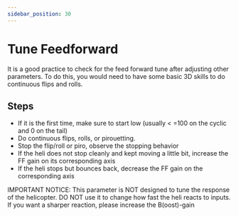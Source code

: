 ```yaml
---
sidebar_position: 30
---
```


# Tune Feedforward

It is a good practice to check for the feed forward tune after adjusting other parameters. To do this, you would need to have some basic 3D skills to do continuous flips and rolls.

## Steps
* If it is the first time, make sure to start low (usually < =100 on the cyclic and 0 on the tail)
* Do continuous flips, rolls, or pirouetting.
* Stop the flip/roll or piro, observe the stopping behavior
* If the heli does not stop cleanly and kept moving a little bit, increase the FF gain on its corresponding axis
* If the heli stops but bounces back, decrease the FF gain on the corresponding axis

IMPORTANT NOTICE:
This parameter is NOT designed to tune the response of the helicopter. DO NOT use it to change how fast the heli reacts to inputs. If you want a sharper reaction, please increase the B(oost)-gain

